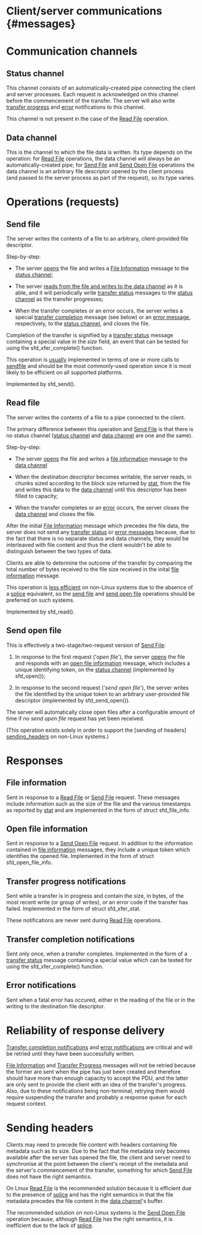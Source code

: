 # Client/server communications {#messages}

# Communication channels

<h2 id="status_channel">Status channel</h2>

This channel consists of an automatically-created pipe connecting the client and
server processes. Each request is acknowledged on this channel before the
commencement of the transfer. The server will also write [transfer
progress][transfer_status] and [error][errors] notifications to this channel.

This channel is not present in the case of the [Read File][read_file] operation.

<h2 id="data_channel">Data channel</h2>

This is the channel to which the file data is written. Its type depends on the
operation: for [Read File][read_file] operations, the data channel will always
be an automatically-created pipe; for [Send File][send_file] and [Send Open
File][send_open_file] operations the data channel is an arbitrary file
descriptor opened by the client process (and passed to the server process as
part of the request), so its type varies.

# Operations (requests)

<h2 id="send_file">Send file</h2>

The server writes the contents of a file to an arbitrary, client-provided file
descriptor.

Step-by-step:

* The server [opens][opening_files] the file and writes a [File
  Information][file_info] message to the [status channel][status_channel];

* The server [reads from the file and writes to the data
  channel][transfer_concurrency] as it is able, and it will periodically write
  [transfer status][transfer_status] messages to the [status
  channel][status_channel] as the transfer progresses;

* When the transfer completes or an error occurs, the server writes a special
  [transfer completion][transfer_completion] message (see below) or an [error
  message][errors], respectively, to the [status channel][status_channel], and
  closes the file.

Completion of the transfer is signified by a [transfer status][transfer_status]
message containing a special value in the *size* field, an event that can be
tested for using the sfd_xfer_complete() function.

This operation is [usually][data_copying] implemented in terms of one or more
calls to [sendfile] and should be the most commonly-used operation since it is
most likely to be efficient on all supported platforms.

Implemented by sfd_send().

<h2 id="read_file">Read file</h2>

The server writes the contents of a file to a pipe connected to the client.

The primary difference between this operation and [Send File][send_file] is that
there is no status channel ([status channel][status_channel] and [data
channel][data_channel] are one and the same).

Step-by-step:

* The server [opens][opening_files] the file and writes a [file information][file_info] message
  to the [data channel][data_channel]

* When the destination descriptor becomes writable, the server reads, in chunks
  sized according to the block size returned by [stat], from the file and writes
  this data to the [data channel][data_channel] until this descriptor has been
  filled to capacity;

* When the transfer completes or an [error][errors] occurs, the server closes
  the [data channel][data_channel] and closes the file.

After the initial [File Information][file_info] message which precedes the file
data, the server does not send any [transfer status][transfer_status] or [error
messages][errors] because, due to the fact that there is no separate status and
data channels, they would be interleaved with file content and thus the client
wouldn't be able to distinguish between the two types of data.

Clients are able to determine the outcome of the transfer by comparing the total
number of bytes received to the file size received in the inital [file
information][file_info] message.

This operation is [less efficient][data_copying] on non-Linux systems due to the
absence of a [splice] equivalent, so the [send file][send_file] and [send open
file][send_open_file] operations should be preferred on such systems.

Implemented by sfd_read().

<h2 id="send_open_file">Send open file</h2>

This is effectively a two-stage/two-request version of [Send File][send_file]:

1. In response to the first request ('*open file*'), the server
   [opens][opening_files] the file and responds with an [open file
   information][open_file_info] message, which includes a unique identifying
   token, on the [status channel][status_channel] (implemented by sfd_open());

2. In response to the second request ('*send open file*'), the server writes the
   file identified by the unique token to an arbitrary user-provided file
   descriptor (implemented by sfd_send_open()).

The server will automatically close open files after a configurable amount of
time if no *send open file* request has yet been received.

(This operation exists solely in order to support the [sending of headers]
[sending_headers] on non-Linux systems.)

# Responses

<h2 id="file_info">File information</h2>

Sent in response to a [Read File][read_file] or [Send File][send_file]
request. These messages include information such as the size of the file and the
various timestamps as reported by [stat] and are implemented in the form of
struct sfd_file_info.

<h2 id="open_file_info">Open file information</h2>

Sent in response to a [Send Open File][send_open_file] request. In addition to
the information contained in [file information][file_info] messages, they
include a unique token which identifies the opened file. Implemented in the form
of struct sfd_open_file_info.

<h2 id="transfer_status">Transfer progress notifications</h2>

Sent while a transfer is in progress and contain the size, in bytes, of the most
recent write (or group of writes), or an error code if the transfer has
failed. Implemented in the form of struct sfd_xfer_stat.

These notifications are never sent during [Read File][read_file] operations.

<h2 id="transfer_completion">Transfer completion notifications</h2>

Sent only once, when a transfer completes. Implemented in the form of a
[transfer status][transfer_status] message containing a special value which can
be tested for using the sfd_xfer_complete() function.

<h2 id="errors">Error notifications</h2>

Sent when a fatal error has occured, either in the reading of the file or in the
writing to the destination file descriptor.

# Reliability of response delivery

[Transfer completion notifications][transfer_completion] and [error
notifications][errors] are critical and will be retried until they have been
successfully written.

[File Information][file_info] and [Transfer Progress][transfer_status] messages
will not be retried because the former are sent when the pipe has just been
created and therefore should have more than enough capacity to accept the PDU,
and the latter are only sent to provide the client with an idea of the
transfer's progress. Also, due to these notifications being non-terminal,
retrying them would require suspending the transfer and probably a response
queue for each request context.

<h1 id="sending_headers">Sending headers</h1>

Clients may need to precede file content with headers containing file metadata
such as its size. Due to the fact that file metadata only becomes available
after the server has opened the file, the client and server need to synchronise
at the point between the client's receipt of the metadata and the server's
commencement of the transfer, something for which [Send File][send_file] does
not have the right semantics.

On Linux [Read File][read_file] is the recommended solution because it is
efficient due to the presence of [splice] and has the right semantics in that
the file metadata precedes the file content in the [data
channel][data_channel]'s buffer.

The recommended solution on non-Linux systems is the [Send Open
File][send_open_file] operation because, although [Read File][read_file] has the
right semantics, it is inefficient due to the lack of [splice].

  [status_channel]: messages.html#status_channel
  [data_channel]: messages.html#data_channel
  [sending_headers]: messages.html#sending_headers
  [opening_files]: implementation.html#opening_files "Server-side opening of files"
  [data_copying]: implementation.html#data_copying
  [transfer_concurrency]: implementation.html#transfer_concurrency "File transfer mechanism"
  [read_file]: messages.html#read_file "Read File Request"
  [send_file]: messages.html#send_file "Send File Request"
  [send_open_file]: messages.html#send_open_file "Send Open File Request"
  [file_info]: messages.html#file_info "File Information Message"
  [open_file_info]: messages.html#open_file_info "Open File Information Message"
  [transfer_status]: messages.html#transfer_status "Transfer Status Message"
  [errors]: messages.html#errors "Error Notifications"
  [transfer_completion]: messages.html#transfer_completion "Transfer completion message"
  [1]: http://adrianchadd.blogspot.com/2013/12/experimenting-with-zero-copy-network-io.html
  [2]: https://git.kernel.org/cgit/linux/kernel/git/stable/linux-stable.git/commit/?id=485ddb4b9741bafb70b22e5c1f9b4f37dc3e85bd
  [3]: https://svnweb.freebsd.org/base?view=revision&revision=255608
  [4]: http://neugierig.org/software/blog/2011/12/nonblocking-disk-io.html
  [5]: http://bert-hubert.blogspot.com/2012/05/on-linux-asynchronous-file-io.html
  [6]: http://blog.libtorrent.org/2012/10/asynchronous-disk-io/
  [unix]: http://linux.die.net/man/7/unix "unix(7)"
  [open]: http://linux.die.net/man/2/open "open(2)"
  [close]: http://linux.die.net/man/2/close "close(2)"
  [stat]: http://linux.die.net/man/2/stat "stat(2)"
  [fstat]: http://linux.die.net/man/2/fstat "fstat(2)"
  [signalfd]: http://linux.die.net/man/2/signalfd "signalfd(2)"
  [splice]: http://linux.die.net/man/2/splice "splice(2)"
  [sendfile]: https://www.freebsd.org/cgi/man.cgi?query=sendfile "sendfile(2)"
  [select]: http://linux.die.net/man/2/select "select(2)"
  [poll]: http://linux.die.net/man/2/poll "poll(2)"
  [epoll]: http://linux.die.net/man/7/epoll "epoll(7)"
  [kqueue]: https://www.freebsd.org/cgi/man.cgi?query=kqueue "kqueue(2)"
  [kqueue_freebsd]: https://www.freebsd.org/cgi/man.cgi?query=kqueue "kqueue(2)"
  [kqueue_osx]: https://developer.apple.com/library/Mac/documentation/Darwin/Reference/ManPages/man2/kqueue.2.html "kqueue(2)"